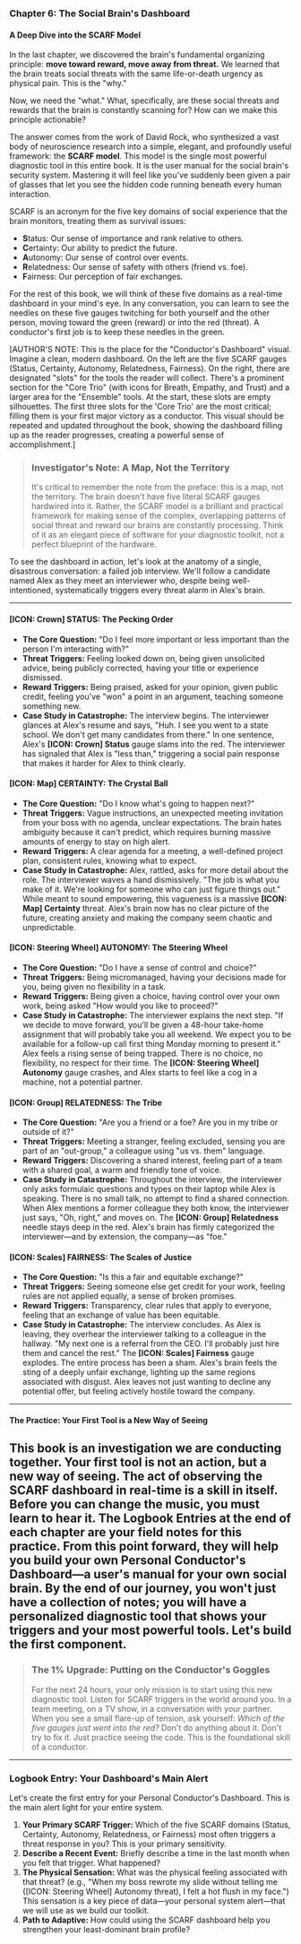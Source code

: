 ### **Chapter 6: The Social Brain's Dashboard**
#### A Deep Dive into the SCARF Model

In the last chapter, we discovered the brain's fundamental organizing principle: **move toward reward, move away from threat.** We learned that the brain treats social threats with the same life-or-death urgency as physical pain. This is the "why."

Now, we need the "what." What, specifically, are these social threats and rewards that the brain is constantly scanning for? How can we make this principle actionable?

The answer comes from the work of David Rock, who synthesized a vast body of neuroscience research into a simple, elegant, and profoundly useful framework: the **SCARF model**. This model is the single most powerful diagnostic tool in this entire book. It is the user manual for the social brain's security system. Mastering it will feel like you've suddenly been given a pair of glasses that let you see the hidden code running beneath every human interaction.

SCARF is an acronym for the five key domains of social experience that the brain monitors, treating them as survival issues:

*   **S**tatus: Our sense of importance and rank relative to others.
*   **C**ertainty: Our ability to predict the future.
*   **A**utonomy: Our sense of control over events.
*   **R**elatedness: Our sense of safety with others (friend vs. foe).
*   **F**airness: Our perception of fair exchanges.

For the rest of this book, we will think of these five domains as a real-time dashboard in your mind's eye. In any conversation, you can learn to see the needles on these five gauges twitching for both yourself and the other person, moving toward the green (reward) or into the red (threat). A conductor's first job is to keep these needles in the green.

[AUTHOR'S NOTE: This is the place for the "Conductor's Dashboard" visual. Imagine a clean, modern dashboard. On the left are the five SCARF gauges (Status, Certainty, Autonomy, Relatedness, Fairness). On the right, there are designated "slots" for the tools the reader will collect. There's a prominent section for the "Core Trio" (with icons for Breath, Empathy, and Trust) and a larger area for the "Ensemble" tools. At the start, these slots are empty silhouettes. The first three slots for the 'Core Trio' are the most critical; filling them is your first major victory as a conductor. This visual should be repeated and updated throughout the book, showing the dashboard filling up as the reader progresses, creating a powerful sense of accomplishment.]

> ### **Investigator's Note: A Map, Not the Territory**
>
> It's critical to remember the note from the preface: this is a map, not the territory. The brain doesn't have five literal SCARF gauges hardwired into it. Rather, the SCARF model is a brilliant and practical framework for making sense of the complex, overlapping patterns of social threat and reward our brains are constantly processing. Think of it as an elegant piece of software for your diagnostic toolkit, not a perfect blueprint of the hardware.

To see the dashboard in action, let's look at the anatomy of a single, disastrous conversation: a failed job interview. We'll follow a candidate named Alex as they meet an interviewer who, despite being well-intentioned, systematically triggers every threat alarm in Alex's brain.

---

#### **[ICON: Crown] STATUS: The Pecking Order**
*   **The Core Question:** "Do I feel more important or less important than the person I'm interacting with?"
*   **Threat Triggers:** Feeling looked down on, being given unsolicited advice, being publicly corrected, having your title or experience dismissed.
*   **Reward Triggers:** Being praised, asked for your opinion, given public credit, feeling you've "won" a point in an argument, teaching someone something new.
*   **Case Study in Catastrophe:** The interview begins. The interviewer glances at Alex's resume and says, "Huh. I see you went to a state school. We don't get many candidates from there." In one sentence, Alex's **[ICON: Crown] Status** gauge slams into the red. The interviewer has signaled that Alex is "less than," triggering a social pain response that makes it harder for Alex to think clearly.

#### **[ICON: Map] CERTAINTY: The Crystal Ball**
*   **The Core Question:** "Do I know what's going to happen next?"
*   **Threat Triggers:** Vague instructions, an unexpected meeting invitation from your boss with no agenda, unclear expectations. The brain hates ambiguity because it can't predict, which requires burning massive amounts of energy to stay on high alert.
*   **Reward Triggers:** A clear agenda for a meeting, a well-defined project plan, consistent rules, knowing what to expect.
*   **Case Study in Catastrophe:** Alex, rattled, asks for more detail about the role. The interviewer waves a hand dismissively. "The job is what you make of it. We're looking for someone who can just figure things out." While meant to sound empowering, this vagueness is a massive **[ICON: Map] Certainty** threat. Alex's brain now has no clear picture of the future, creating anxiety and making the company seem chaotic and unpredictable.

#### **[ICON: Steering Wheel] AUTONOMY: The Steering Wheel**
*   **The Core Question:** "Do I have a sense of control and choice?"
*   **Threat Triggers:** Being micromanaged, having your decisions made for you, being given no flexibility in a task.
*   **Reward Triggers:** Being given a choice, having control over your own work, being asked "How would you like to proceed?"
*   **Case Study in Catastrophe:** The interviewer explains the next step. "If we decide to move forward, you'll be given a 48-hour take-home assignment that will probably take you all weekend. We expect you to be available for a follow-up call first thing Monday morning to present it." Alex feels a rising sense of being trapped. There is no choice, no flexibility, no respect for their time. The **[ICON: Steering Wheel] Autonomy** gauge crashes, and Alex starts to feel like a cog in a machine, not a potential partner.

#### **[ICON: Group] RELATEDNESS: The Tribe**
*   **The Core Question:** "Are you a friend or a foe? Are you in my tribe or outside of it?"
*   **Threat Triggers:** Meeting a stranger, feeling excluded, sensing you are part of an "out-group," a colleague using "us vs. them" language.
*   **Reward Triggers:** Discovering a shared interest, feeling part of a team with a shared goal, a warm and friendly tone of voice.
*   **Case Study in Catastrophe:** Throughout the interview, the interviewer only asks formulaic questions and types on their laptop while Alex is speaking. There is no small talk, no attempt to find a shared connection. When Alex mentions a former colleague they both know, the interviewer just says, "Oh, right," and moves on. The **[ICON: Group] Relatedness** needle stays deep in the red. Alex's brain has firmly categorized the interviewer—and by extension, the company—as "foe."

#### **[ICON: Scales] FAIRNESS: The Scales of Justice**
*   **The Core Question:** "Is this a fair and equitable exchange?"
*   **Threat Triggers:** Seeing someone else get credit for your work, feeling rules are not applied equally, a sense of broken promises.
*   **Reward Triggers:** Transparency, clear rules that apply to everyone, feeling that an exchange of value has been equitable.
*   **Case Study in Catastrophe:** The interview concludes. As Alex is leaving, they overhear the interviewer talking to a colleague in the hallway. "My next one is a referral from the CEO. I'll probably just hire them and cancel the rest." The **[ICON: Scales] Fairness** gauge explodes. The entire process has been a sham. Alex's brain feels the sting of a deeply unfair exchange, lighting up the same regions associated with disgust. Alex leaves not just wanting to decline any potential offer, but feeling actively hostile toward the company.

---
#### **The Practice: Your First Tool is a New Way of Seeing**
This book is an investigation we are conducting together. Your first tool is not an action, but a new way of seeing. The act of observing the SCARF dashboard in real-time is a skill in itself. Before you can change the music, you must learn to hear it. The Logbook Entries at the end of each chapter are your field notes for this practice. From this point forward, they will help you build your own **Personal Conductor's Dashboard**—a user's manual for your own social brain. By the end of our journey, you won't just have a collection of notes; you will have a personalized diagnostic tool that shows your triggers and your most powerful tools. Let's build the first component.
---
> ### **The 1% Upgrade: Putting on the Conductor's Goggles**
>
> For the next 24 hours, your only mission is to start using this new diagnostic tool. Listen for SCARF triggers in the world around you. In a team meeting, on a TV show, in a conversation with your partner. When you see a small flare-up of tension, ask yourself: *Which of the five gauges just went into the red?* Don't do anything about it. Don't try to fix it. Just practice seeing the code. This is the foundational skill of a conductor.

---
### **Logbook Entry: Your Dashboard's Main Alert**

Let's create the first entry for your Personal Conductor's Dashboard. This is the main alert light for your entire system.

1.  **Your Primary SCARF Trigger:** Which of the five SCARF domains (Status, Certainty, Autonomy, Relatedness, or Fairness) most often triggers a threat response in you? This is your primary sensitivity.
2.  **Describe a Recent Event:** Briefly describe a time in the last month when you felt that trigger. What happened?
3.  **The Physical Sensation:** What was the physical feeling associated with that threat? (e.g., "When my boss rewrote my slide without telling me ([ICON: Steering Wheel] Autonomy threat), I felt a hot flush in my face.") This sensation is a key piece of data—your personal system alert—that we will use as we build our toolkit.
4.  **Path to Adaptive:** How could using the SCARF dashboard help you strengthen your least-dominant brain profile?
      